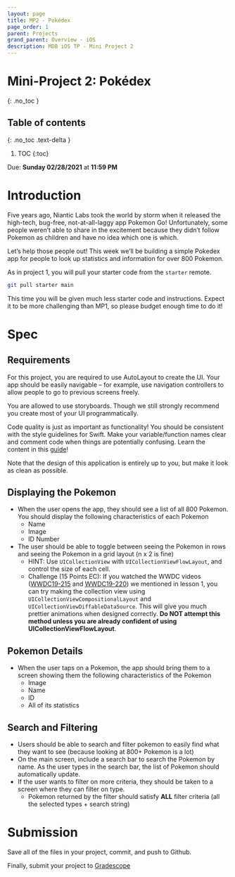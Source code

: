 ```yaml
---
layout: page
title: MP2 - Pokédex
page_order: 1
parent: Projects
grand_parent: Overview - iOS
description: MDB iOS TP - Mini Project 2
---
```


# Mini-Project 2: Pokédex
{: .no_toc }

## Table of contents
{: .no_toc .text-delta }

1. TOC
{:toc}

Due: **Sunday 02/28/2021** at **11:59 PM**

# Introduction
Five years ago, Niantic Labs took the world by storm when it released the high-tech, bug-free, not-at-all-laggy app Pokemon Go! Unfortunately, some people weren’t able to share in the excitement because they didn’t follow Pokemon as children and have no idea which one is which.

Let’s help those people out! This week we’ll be building a simple Pokedex app for people to look up statistics and information for over 800 Pokemon.

As in project 1, you will pull your starter code from the `starter` remote.

```bash
git pull starter main
```

This time you will be given much less starter code and instructions. Expect it to be more challenging than MP1, so please budget enough time to do it!

# Spec

## Requirements

For this project, you are required to use AutoLayout to create the UI. Your app should be easily navigable – for example, use navigation controllers to allow people to go to previous screens freely.

You are allowed to use storyboards. Though we still strongly recommend you create most of your UI programmatically.

Code quality is just as important as functionality! You should be consistent with the style guidelines for Swift.  Make your variable/function names clear and comment code when things are potentially confusing. Learn the content in this [guide](https://github.com/raywenderlich/swift-style-guide)!

Note that the design of this application is entirely up to you, but make it look as clean as possible.

## Displaying the Pokemon
- When the user opens the app, they should see a list of all 800 Pokemon. You should display the following characteristics of each Pokemon
    - Name
    - Image
    - ID Number
- The user should be able to toggle between seeing the Pokemon in rows and seeing the Pokemon in a grid layout (n x 2 is fine)
    - HINT: Use `UICollectionView` with `UICollectionViewFlowLayout`, and control the size of each cell.
    - Challenge (15 Points EC): If you watched the WWDC videos ([WWDC19-215](https://developer.apple.com/wwdc19/215) and [WWDC19-220](https://developer.apple.com/wwdc19/220)) we mentioned in lesson 1, you can try making the collection view using `UICollectionViewCompositionalLayout` and `UICollectionViewDiffableDataSource`. This will give you much prettier animations when designed correctly. **Do NOT attempt this method unless you are already confident of using UICollectionViewFlowLayout**.

## Pokemon Details
- When the user taps on a Pokemon, the app should bring them to a screen showing them the following characteristics of the Pokemon
    - Image
    - Name
    - ID
    - All of its statistics

## Search and Filtering
- Users should be able to search and filter pokemon to easily find what they want to see (because looking at 800+ Pokemon is a lot)
- On the main screen, include a search bar to search the Pokemon by name. As the user types in the search bar, the list of Pokemon should automatically update.
- If the user wants to filter on more criteria, they should be taken to a screen where they can filter on type.
    - Pokemon returned by the filter should satisfy **ALL** filter criteria (all the selected types + search string)

# Submission

Save all of the files in your project, commit, and push to Github.

Finally, submit your project to [Gradescope](https://www.gradescope.com)